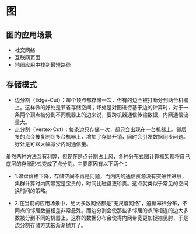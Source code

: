 # 图
## 图的应用场景
* 社交网络
* 互联网页面
* 地图应用中找到最短路径

## 存储模式

* 边分割（Edge-Cut）：每个顶点都存储一次，但有的边会被打断分到两台机器上。这样做的好处是节省存储空间；坏处是对图进行基于边的计算时，对于一条两个顶点被分到不同机器上的边来说，要跨机器通信传输数据，内网通信流量大。
* 点分割（Vertex-Cut）：每条边只存储一次，都只会出现在一台机器上。邻居多的点会被复制到多台机器上，增加了存储开销，同时会引发数据同步问题。好处是可以大幅减少内网通信量。

虽然两种方法互有利弊，但现在是点分割占上风，各种分布式图计算框架都将自己底层的存储形式变成了点分割。主要原因有以下两个：

* 1.磁盘价格下降，存储空间不再是问题，而内网的通信资源没有突破性进展，集群计算时内网带宽是宝贵的，时间比磁盘更珍贵。这点就类似于常见的空间换时间的策略。

* 2.在当前的应用场景中，绝大多数网络都是“无尺度网络”，遵循幂律分布，不同点的邻居数量相差非常悬殊。而边分割会使那些多邻居的点所相连的边大多数被分到不同的机器上，这样的数据分布会使得内网带宽更加捉襟见肘，于是边分割存储方式被渐渐抛弃了。